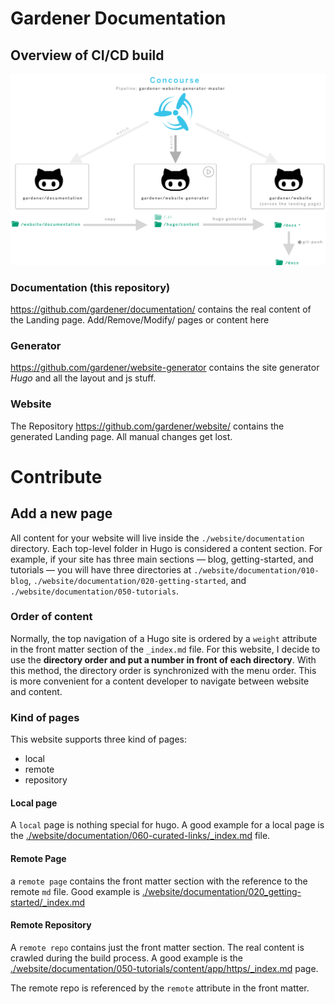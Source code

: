 # Gardener Documentation

## Overview of CI/CD build 

![image](images/overview.png)


### Documentation (this repository)
https://github.com/gardener/documentation/ contains the real content of the 
Landing page. Add/Remove/Modify/ pages or content here

### Generator
https://github.com/gardener/website-generator contains the site generator *Hugo*
and all the layout and js stuff.

### Website
The Repository https://github.com/gardener/website/ contains the generated
Landing page. All manual changes get lost.




# Contribute

## Add a new page

All content for your website will live inside the `./website/documentation` directory. Each top-level folder in Hugo is considered a 
content section. For example, if your site has three main sections — blog, getting-started, and tutorials — you will have 
three directories at `./website/documentation/010-blog`, `./website/documentation/020-getting-started`, and `./website/documentation/050-tutorials`.

### Order of content
Normally, the top navigation of a Hugo site is ordered by a `weight` attribute in the front matter section of the `_index.md`
file. For this website, I decide to use the **directory order and put a number in front of each directory**. With this
method, the directory order is synchronized with the menu order. This is more convenient for a content developer 
to navigate between website and content.


### Kind of pages
This website supports three kind of pages:

 - local
 - remote
 - repository
 
 
#### Local page
A `local` page is nothing special for hugo. A good example for a local page is 
the [./website/documentation/060-curated-links/_index.md](./website/documentation/060-curated-links/_index.md) file.



#### Remote Page
a `remote page` contains the front matter section with the reference to the remote `md` file.
Good example is [./website/documentation/020_getting-started/_index.md](./website/documentation/020_getting-started/_index.md)


#### Remote Repository
A `remote repo` contains just the front matter section. The real content is crawled during the build process.
A good example is the [./website/documentation/050-tutorials/content/app/https/_index.md](./website/documentation/050-tutorials/content/app/https/_index.md) page. 

The remote repo is referenced by the `remote` attribute in the front matter.
